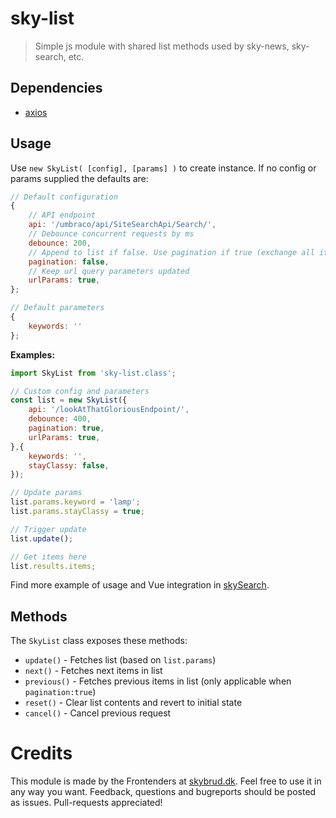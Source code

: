# sky-list
> Simple js module with shared list methods used by sky-news, sky-search, etc.

## Dependencies
- [axios](https://github.com/mzabriskie/axios)

## Usage
Use `new SkyList( [config], [params] )` to create instance. If no config or params supplied the defaults are:
``` js
// Default configuration
{
    // API endpoint
	api: '/umbraco/api/SiteSearchApi/Search/',
	// Debounce concurrent requests by ms
	debounce: 200,
	// Append to list if false. Use pagination if true (exchange all items in list on next() or previous()
	pagination: false,
	// Keep url query parameters updated
	urlParams: true,
};

// Default parameters
{
    keywords: ''
};
```
**Examples:**
``` js
import SkyList from 'sky-list.class';

// Custom config and parameters
const list = new SkyList({
    api: '/lookAtThatGloriousEndpoint/',
    debounce: 400,
    pagination: true,
    urlParams: true,
},{
    keywords: '',
    stayClassy: false,
});

// Update params
list.params.keyword = 'lamp';
list.params.stayClassy = true;

// Trigger update
list.update();

// Get items here
list.results.items;
```
Find more example of usage and Vue integration in [skySearch](https://github.com/skybrud/sky-search).

## Methods
The `SkyList` class exposes these methods:
- `update()` - Fetches list (based on `list.params`)
- `next()` - Fetches next items in list
- `previous()` - Fetches previous items in list (only applicable when `pagination:true`)
- `reset()` - Clear list contents and revert to initial state
- `cancel()` - Cancel previous request

# Credits
This module is made by the Frontenders at [skybrud.dk](http://www.skybrud.dk/). Feel free to use it in any way you want. Feedback, questions and bugreports should be posted as issues. Pull-requests appreciated!
